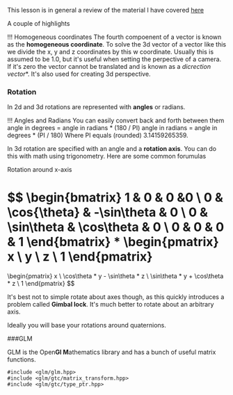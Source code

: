 This lesson is in general a review of the material I have covered [here](../../../math/Essence_of_linear_algebra)

A couple of highlights

!!! Homogeneous coordinates
    The fourth compoenent of a vector is known as the **homogeneous coordinate**. To solve the 3d vector of a vector like this we divide the x, y and z coordinates by this w coordinate. Usually this is assumed to be 1.0, but it's useful when setting the perpective of a camera. If it's zero the vector cannot be translated and is known as a *dicrection vector**. It's also used for creating 3d perspective. 

### Rotation

In 2d and 3d rotations are represented with **angles** or radians. 

!!! Angles and Radians
    You can easily convert back and forth between them
    angle in degrees = angle in radians * (180 / PI)
    angle in radians = angle in degrees * (PI / 180)
    Where PI equals (rounded) 3.14159265359. 

In 3d rotation are specified with an angle and a **rotation axis**. You can do this with math using trigonometry. Here are some common forumulas

Rotation around x-axis

$$
\begin{bmatrix}
    1 & 0 & 0 &0 \\
    0 & \cos{\theta} & -\sin\theta & 0 \\
    0 & \sin\theta & \cos\theta & 0 \\
    0 & 0 & 0 & 1
\end{bmatrix}
* 
\begin{pmatrix}
    x \\
    y \\
    z \\
    1 
\end{pmatrix}
= 
\begin{pmatrix}
    x \\
    \cos\theta * y - \sin\theta * z \\
    \sin\theta * y + \cos\theta * z \\
    1
\end{pmatrix}
$$

It's best not to simple rotate about axes though, as this quickly introduces a problem called **Gimbal lock**. It's much better to rotate about an arbitrary axis. 

Ideally you will base your rotations around quaternions.

###GLM 

GLM is the Open**Gl M**athematics library and has a bunch of useful matrix functions. 

```
#include <glm/glm.hpp>
#include <glm/gtc/matrix_transform.hpp>
#include <glm/gtc/type_ptr.hpp>
```




